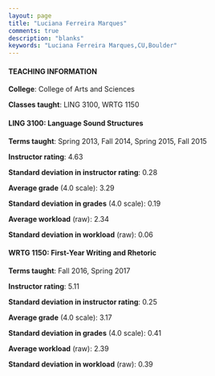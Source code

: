 ```yaml
---
layout: page
title: "Luciana Ferreira Marques" 
comments: true
description: "blanks"
keywords: "Luciana Ferreira Marques,CU,Boulder"
---
```

<head>
<script src="https://ajax.googleapis.com/ajax/libs/jquery/2.1.3/jquery.min.js"></script>
<script src="https://dl.dropboxusercontent.com/s/pc42nxpaw1ea4o9/highcharts.js?dl=0"></script>
<!-- <script src="../assets/js/highcharts.js"></script> -->
<style type="text/css">@font-face {
	font-family: "Bebas Neue";
	src: url(https://www.filehosting.org/file/details/544349/BebasNeue Regular.otf) format("opentype");
	}
	h1.Bebas { 
		font-family: "Bebas Neue", Verdana, Tahoma;
	}
</style>
</head>
	   
#### TEACHING INFORMATION

**College**: College of Arts and Sciences

**Classes taught**: LING 3100, WRTG 1150

#### LING 3100: Language Sound Structures

**Terms taught**: Spring 2013, Fall 2014, Spring 2015, Fall 2015

**Instructor rating**: 4.63

**Standard deviation in instructor rating**: 0.28

**Average grade** (4.0 scale): 3.29

**Standard deviation in grades** (4.0 scale): 0.19

**Average workload** (raw): 2.34

**Standard deviation in workload** (raw): 0.06

#### WRTG 1150: First-Year Writing and Rhetoric

**Terms taught**: Fall 2016, Spring 2017

**Instructor rating**: 5.11

**Standard deviation in instructor rating**: 0.25

**Average grade** (4.0 scale): 3.17

**Standard deviation in grades** (4.0 scale): 0.41

**Average workload** (raw): 2.39

**Standard deviation in workload** (raw): 0.39

